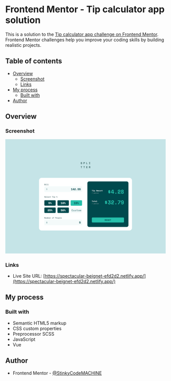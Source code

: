 # Frontend Mentor - Tip calculator app solution

This is a solution to the [Tip calculator app challenge on Frontend Mentor](https://www.frontendmentor.io/challenges/tip-calculator-app-ugJNGbJUX). Frontend Mentor challenges help you improve your coding skills by building realistic projects.

## Table of contents

- [Overview](#overview)
  - [Screenshot](#screenshot)
  - [Links](#links)
- [My process](#my-process)
  - [Built with](#built-with)
- [Author](#author)

## Overview

### Screenshot

![](./screenshot.png)

### Links

- Live Site URL: [https://spectacular-beignet-efd2d2.netlify.app/](https://spectacular-beignet-efd2d2.netlify.app/)

## My process

### Built with

- Semantic HTML5 markup
- CSS custom properties
- Preprocessor SCSS
- JavaScript
- Vue

## Author

- Frontend Mentor - [@StinkyCodeMACHINE](https://www.frontendmentor.io/profile/StinkyCodeMACHINE)
